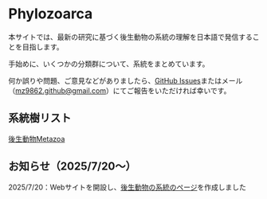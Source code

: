 # Phylozoarca
本サイトでは、最新の研究に基づく後生動物の系統の理解を日本語で発信することを目指します。

手始めに、いくつかの分類群について、系統をまとめています。

何か誤りや問題、ご意見などがありましたら、[GitHub Issues](https://github.com/MZ9862/phylozoarca/issues)またはメール（<mz9862.github@gmail.com>）にてご報告をいただければ幸いです。

## 系統樹リスト
[後生動物Metazoa](phylogenies/metazoa.md)

## お知らせ（2025/7/20～）
2025/7/20：Webサイトを開設し、[後生動物の系統のページ](phylogenies/metazoa.md)を作成しました
